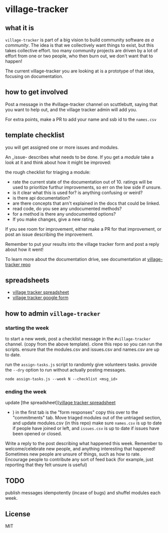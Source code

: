 # village-tracker

## what it is

`village-tracker` is part of a big vision to build community software _as a community_.
The idea is that we collectively want things to exist, but this takes collective effort.
too many community projects are driven by a lot of effort from one or two people, who
then burn out, we don't want that to happen!

The current village-tracker you are looking at is a prototype of that idea,
focusing on documentation.

## how to get involved

Post a message in the #village-tracker channel on scuttlebutt,
saying that you want to help out, and the village tracker admin will add you.

For extra points, make a PR to add your name and ssb id to the `names.csv`

## template checklist

you will get assigned one or more issues and modules.

An _issue- describes what needs to be done.
If you get a _module_ take a look at it and think about how it might
be improved:

the rough checklist for triaging a module:

  * rate the current state of the documentation out of 10.
    ratings will be used to prioritize furthur improvements, so err on the low side if unsure.
  * is it clear what this is used for? is anything confusing or weird?
  * is there api documentation?
  * are there concepts that arn't explained in the docs that could be linked.
  * read code, do you see any undocumented methods?
  * for a method is there any undocumented options?
  * If you make changes, give a new rating.

If you see room for improvement, either make a PR for that improvement, or post an issue describing the improvement.

Remember to put your results into the village tracker form and post a reply about how it went!

To learn more about the documentation drive,
see documentation at [village-tracker repo](https://github.com/ssbc/village-tracker)

## spreadsheets

* [village tracker spreadsheet](https://docs.google.com/spreadsheets/d/1OCn7FhtiQMUn_MZpF1G_Al7jpueudBBTbA5biMxRos0/edit#gid=0)
* [village tracker google form](https://docs.google.com/forms/d/e/1FAIpQLSdmuyq96_oxy9GOGTgpizxEU5rMCs4RjEJDr0oOLOk-0LxDvw/viewform)

## how to admin `village-tracker`

### starting the week

to start a new week, post a checklist message in the `#village-tracker` channel.
(copy from the above template). clone this repo so you can run the scripts.
ensure that the modules.csv and issues.csv and names.csv are up to date.

run the `assign-tasks.js` script to randomly give volunteers tasks.
provide the `--dry` option to run without actually posting messages.

```
node assign-tasks.js --week N --checklist <msg_id>
```

### ending the week

update [the spreadsheet]([village tracker spreadsheet](https://docs.google.com/spreadsheets/d/1OCn7FhtiQMUn_MZpF1G_Al7jpueudBBTbA5biMxRos0/edit#gid=0)
* )
in the first tab is the "form responses" copy this over to the "commitments" tab.
Move triaged modules out of the untriaged section, and update modules.csv (in this repo)
make sure `names.csv` is up to date if people have joined or left, and `issues.csv` is
up to date if issues have been opened or closed.

Write a reply to the post describing what happened this week.
Remember to welcome/celebrate new people, and anything interesting that happened!
Sometimes new people are unsure of things, such as how to rate.
Encourage people to contribute any sort of feed back
(for example, just reporting that they felt unsure is useful)

## TODO

publish messages idempotently (incase of bugs) and shuffel modules each week.

## License

MIT


